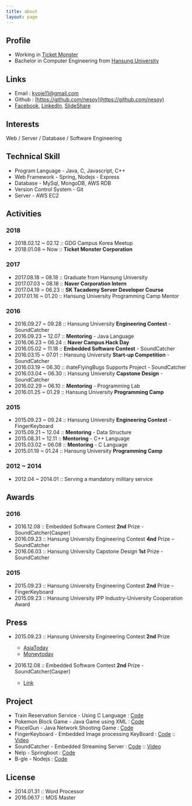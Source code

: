 ```yaml
---
title: about
layout: page
---
```


## Profile
- Working in [Ticket Monster](http://www.ticketmonster.co.kr/)
- Bachelor in Computer Engineering from [Hansung University](http://www.hansung.ac.kr/)

## Links
- Email : kyoje11@gmail.com
- Github : [https://github.com/nesoy](https://github.com/nesoy)
- [Facebook](https://www.facebook.com/Nesoy92),  [LinkedIn](https://www.linkedin.com/in/young-jae-kwon-3514b3141/),           [SlideShare](http://slideshare.net/YoungJaeKwon3)

## Interests
Web / Server / Database / Software Engineering

## Technical Skill
- Program Language - Java, C, Javascript, C++
- Web Framework - Spring, Nodejs - Express
- Database - MySql, MongoDB, AWS RDB
- Version Control System - Git
- Server - AWS EC2

## Activities
### 2018
- 2018.02.12 ~ 02.12 :: GDG Campus Korea Meetup
- 2018.01.08 ~ Now :: **Ticket Monster Corporation**

### 2017
- 2017.08.18 ~ 08.18 :: Graduate from Hansung University
- 2017.07.03 ~ 08.18 :: **Naver Corporation Intern**
- 2017.04.19 ~ 06.23 :: **SK Tacademy Server Developer Course**
- 2017.01.16 ~ 01.20 :: Hansung University Programming Camp Mentor

### 2016
- 2016.09.27 ~ 09.28 :: Hansung University **Engineering Contest** - SoundCatcher
- 2016.09.23 ~ 12.07 :: **Mentoring** - Java Language
- 2016.06.23 ~ 06.24 :: **Naver Campus Hack Day**
- 2016.05.02 ~ 11.18 :: **Embedded Software Contest** - SoundCatcher
- 2016.03.15 ~ 07.01 :: Hansung University **Start-up Competition** - SoundCatcher
- 2016.03.19 ~ 06.30 :: ihateFlyingBugs Supports Project - SoundCatcher
- 2016.03.04 ~ 06.30 :: Hansung University **Capstone Design** - SoundCatcher
- 2016.02.29 ~ 06.10 :: **Mentoring** - Programming Lab
- 2016.01.25 ~ 01.29 :: Hansung University **Programming Camp**

### 2015
- 2015.09.23 ~ 09.24 :: Hansung University **Engineering Contest** - FingerKeyboard
- 2015.09.21 ~ 12.04 :: **Mentoring** - Data Structure
- 2015.08.31 ~ 12.11 :: **Mentoring** - C++ Language
- 2015.03.02 ~ 06.08 :: **Mentoring** - C Language
- 2015.01.19 ~ 01.24 :: Hansung University **Programming Camp**

### 2012 ~ 2014
- 2012.04 ~ 2014.01 :: Serving a mandatory military service

## Awards
### 2016
- 2016.12.08 :: Embedded Software Contest **2nd** Prize - SoundCatcher(Casper)
- 2016.09.23 :: Hansung University Engineering Contest **4nd** Prize – SoundCatcher
- 2016.06.03 :: Hansung University Capstone Design **1st** Prize - SoundCatcher

### 2015
- 2015.09.23 :: Hansung University Engineering Contest **2nd** Prize – FingerKeyboard
- 2015.09.23 :: Hansung University IPP Industry-University Cooperation Award

## Press
- 2015.09.23 :: Hansung University Engineering Contest **2nd** Prize
    - [AsiaToday](http://www.asiatoday.co.kr/view.php?key=20151007001927323)
    - [Moneytoday](http://www.mt.co.kr/view/mtview.php?type=1&no=2015092423497453318&outlink=1)

- 2016.12.08 :: Embedded Software Contest **2nd** Prize - SoundCatcher(Casper)
    - [Link](http://eswcontest.com/bbs/board.php?tbl=award&category=2016%B3%E2)

## Project
- Train Reservation Service - Using C Language : [Code](https://github.com/NESOY/TrainReserveService)
- Pokemon Block Game - Java Game using XML : [Code](https://github.com/NESOY/PokemonBlockGame)
- PixcelGun - Java Network Shooting Game : [Code](https://github.com/NESOY/PixelGun)
- FingerKeyboard - Embedded Image processing KeyBoard : [Code](https://github.com/FingerKeyboard-jh-sm/FingerKeyboard) :: [Video](https://www.youtube.com/watch?v=xI_Y875FghU)
- SoundCatcher - Embedded Streaming Server : [Code](https://github.com/SCCasper) :: [Video](https://www.youtube.com/watch?v=h2jTrTSD1wQ)
- Nelp - Springboot : [Code](https://github.com/Nelp-dev/Nelp)
- B-gle - Nodejs : [Code](https://github.com/B-gle/Server)



## License
- 2014.01.31 :: Word Processor
- 2016.06.17 :: MOS Master
